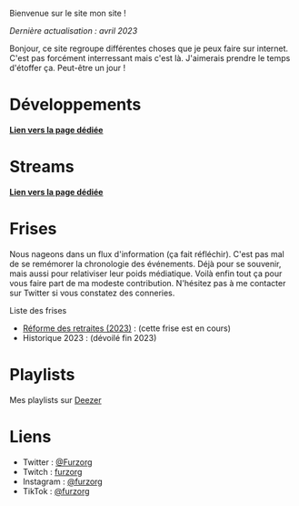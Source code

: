 Bienvenue sur le site mon site !

*Dernière actualisation : avril 2023*

Bonjour, ce site regroupe différentes choses que je peux faire sur internet. 
C'est pas forcément interressant mais c'est là. 
J'aimerais prendre le temps d'étoffer ça.
Peut-être un jour !

# Développements

**[Lien vers la page dédiée](https://furzorg.github.io/Développements)**

# Streams

**[Lien vers la page dédiée](https://furzorg.github.io/Streams)**

# Frises

Nous nageons dans un flux d'information (ça fait réfléchir).
C'est pas mal de se remémorer la chronologie des événements.
Déjà pour se souvenir, mais aussi pour relativiser leur poids médiatique.
Voilà enfin tout ça pour vous faire part de ma modeste contribution.
N'hésitez pas à me contacter sur Twitter si vous constatez des conneries.

Liste des frises
- [Réforme des retraites (2023)](https://furzorg.github.io/RdR) : (cette frise est en cours)
- Historique 2023 : (dévoilé fin 2023)

# Playlists

Mes playlists sur [Deezer](https://www.deezer.com/fr/profile/2087471262/playlists)

# Liens

- Twitter : [@Furzorg](https://twitter.com/Furzorg)
- Twitch : [furzorg](https://twitch.tv/furzorg)
- Instagram : [@furzorg](https://www.instagram.com/furzorg)
- TikTok : [@furzorg](https://www.tiktok.com/@furzorg)
